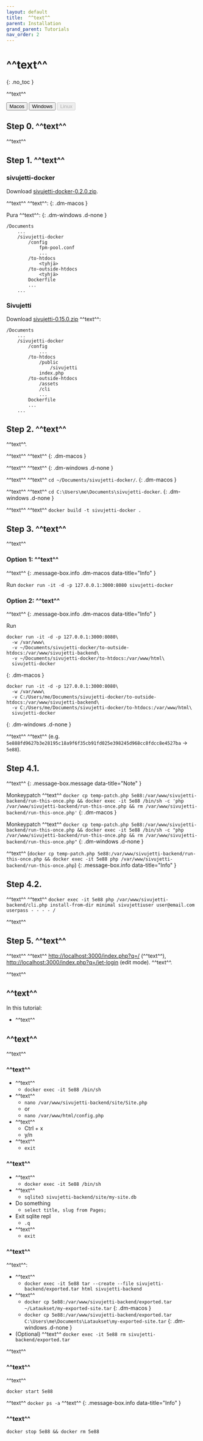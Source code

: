 ```yaml
---
layout: default
title:  ^^text^^
parent: Installation
grand_parent: Tutorials
nav_order: 2
---
```


# ^^text^^
{: .no_toc }

^^text^^

<div id="tutorial-os-selector" class="mb-6">
<button onclick="sivujettiDocs.showInstallationTutorialInstructionsFor(event, 'macos')" type="button" name="button" class="btn selected">Macos</button>
<button onclick="sivujettiDocs.showInstallationTutorialInstructionsFor(event, 'windows')" type="button" name="button" class="btn">Windows</button>
<button type="button" name="button" class="btn" disabled>Linux</button>
</div>

## Step 0. ^^text^^

^^text^^

## Step 1. ^^text^^

### sivujetti-docker

<span class="bg-highlight">Download</span> [sivujetti-docker-0.2.0.zip](https://github.com/sivujetti/sivujetti-docker/releases/download/sivujetti-docker-0.2.0/sivujetti-docker-0.2.0.zip).

<span class="bg-highlight">^^text^^</span> ^^text^^:
{: .dm-macos }

<span class="bg-highlight">Pura</span> ^^text^^:
{: .dm-windows .d-none }
```
/Documents
    ...
    /sivujetti-docker
        /config
            fpm-pool.conf
            ...
        /to-htdocs
            <tyhjä>
        /to-outside-htdocs
            <tyhjä>
        Dockerfile
        ...
    ...
```

### Sivujetti

<span class="bg-highlight">Download</span> [sivujetti-0.15.0.zip](https://github.com/sivujetti/sivujetti/releases/download/sivujetti-0.15.0/sivujetti-0.15.0.zip) ^^text^^:
```
/Documents
    ...
    /sivujetti-docker
        /config
            ...
        /to-htdocs
            /public
                /sivujetti
            index.php
        /to-outside-htdocs
            /assets
            /cli
            ...
        Dockerfile
        ...
    ...
```

## Step 2. ^^text^^

^^text^^.

<span class="bg-highlight">^^text^^</span> ^^text^^
{: .dm-macos }

<span class="bg-highlight">^^text^^</span> ^^text^^
{: .dm-windows .d-none }

<span class="bg-highlight">^^text^^</span> ^^text^^ `cd ~/Documents/sivujetti-docker/`.
{: .dm-macos }

<span class="bg-highlight">^^text^^</span> ^^text^^ `cd C:\Users\me\Documents\sivujetti-docker`.
{: .dm-windows .d-none }

<span class="bg-highlight">^^text^^</span> ^^text^^ `docker build -t sivujetti-docker .`

## Step 3. ^^text^^

^^text^^

### Option 1: ^^text^^

<div></div>

^^text^^
{: .message-box.info .dm-macos data-title="Info" }

<span class="bg-highlight">Run</span> `docker run -it -d -p 127.0.0.1:3000:8080 sivujetti-docker`

### Option 2: ^^text^^

<div></div>

^^text^^
{: .message-box.info .dm-macos data-title="Info" }

<span class="bg-highlight">Run</span>
```
docker run -it -d -p 127.0.0.1:3000:8080\
  -w /var/www\
  -v ~/Documents/sivujetti-docker/to-outside-htdocs:/var/www/sivujetti-backend\
  -v ~/Documents/sivujetti-docker/to-htdocs:/var/www/html\
  sivujetti-docker
```
{: .dm-macos }

```
docker run -it -d -p 127.0.0.1:3000:8080\
  -w /var/www\
  -v C:/Users/me/Documents/sivujetti-docker/to-outside-htdocs:/var/www/sivujetti-backend\
  -v C:/Users/me/Documents/sivujetti-docker/to-htdocs:/var/www/html\
  sivujetti-docker
```
{: .dm-windows .d-none }

<span class="bg-highlight">^^text^^</span> ^^text^^ (e.g. `5e888fd9627b3e28195c18a9f6f35cb91fd025e398245d968cc8fdcc8e4527ba` -> `5e88`).

## Step 4.1.

^^text^^
{: .message-box.message data-title="Note" }

<span class="bg-highlight">Monkeypatch</span> ^^text^^
`docker cp temp-patch.php 5e88:/var/www/sivujetti-backend/run-this-once.php && docker exec -it 5e88 /bin/sh -c 'php /var/www/sivujetti-backend/run-this-once.php && rm /var/www/sivujetti-backend/run-this-once.php'`
{: .dm-macos }

<span class="bg-highlight">Monkeypatch</span> ^^text^^
`docker cp temp-patch.php 5e88:/var/www/sivujetti-backend/run-this-once.php && docker exec -it 5e88 /bin/sh -c "php /var/www/sivujetti-backend/run-this-once.php && rm /var/www/sivujetti-backend/run-this-once.php"`
{: .dm-windows .d-none }

^^text^^ (`docker cp temp-patch.php 5e88:/var/www/sivujetti-backend/run-this-once.php && docker exec -it 5e88 php /var/www/sivujetti-backend/run-this-once.php`)
{: .message-box.info data-title="Info" }

## Step 4.2.

<span class="bg-highlight">^^text^^</span> ^^text^^ `docker exec -it 5e88 php /var/www/sivujetti-backend/cli.php install-from-dir minimal sivujettiuser user@email.com userpass - - - - /`

^^text^^

## Step 5. ^^text^^

<span class="bg-highlight">^^text^^</span> ^^text^^ [http://localhost:3000/index.php?q=/](http://localhost:3000/index.php?q=/) (^^text^^), [http://localhost:3000/index.php?q=/jet-login](http://localhost:3000/index.php?q=/jet-login) (edit mode). ^^text^^.

^^text^^

## ^^text^^

In this tutorial:

- ^^text^^

## ^^text^^
^^text^^

### ^^text^^

- ^^text^^
    - `docker exec -it 5e88 /bin/sh`
- ^^text^^
    - `nano /var/www/sivujetti-backend/site/Site.php`
    - or
    - `nano /var/www/html/config.php`
- ^^text^^
    - Ctrl + x
    - y/n
- ^^text^^
    - `exit`

### ^^text^^

- ^^text^^
    - `docker exec -it 5e88 /bin/sh`
- ^^text^^
    - `sqlite3 sivujetti-backend/site/my-site.db`
- Do something
    - `select title, slug from Pages;`
- Exit sqlite repl
    - `.q`
- ^^text^^
    - `exit`

### ^^text^^

^^text^^:

- ^^text^^
    - `docker exec -it 5e88 tar --create --file sivujetti-backend/exported.tar html sivujetti-backend`
- ^^text^^
    - `docker cp 5e88:/var/www/sivujetti-backend/exported.tar ~/Lataukset/my-exported-site.tar`
    {: .dm-macos }
    - `docker cp 5e88:/var/www/sivujetti-backend/exported.tar C:\Users\me\Documents\Lataukset\my-exported-site.tar`
    {: .dm-windows .d-none }
- (Optional) ^^text^^
    `docker exec -it 5e88 rm sivujetti-backend/exported.tar`

^^text^^

### ^^text^^

^^text^^

`docker start 5e88`

^^text^^ `docker ps -a` ^^text^^
{: .message-box.info data-title="Info" }

### ^^text^^

`docker stop 5e88 && docker rm 5e88`

<script src="/assets/js/sivujetti-docs.js"></script>
<script>sivujettiDocs.interactifyTabs()</script>
